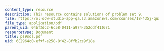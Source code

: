 ```yaml
---
content_type: resource
description: This resource contains solutions of problem set 9.
file: https://ol-ocw-studio-app-qa.s3.amazonaws.com/courses/18-435j-quantum-computation-fall-2003/682964c0ef9fe2588f428ffb2ca9f18a_ps9sol.pdf
file_type: application/pdf
parent_uid: 04bf2dc2-6c58-0411-a974-352ddf413671
resourcetype: Document
title: ps9sol.pdf
uid: 682964c0-ef9f-e258-8f42-8ffb2ca9f18a
---
```

